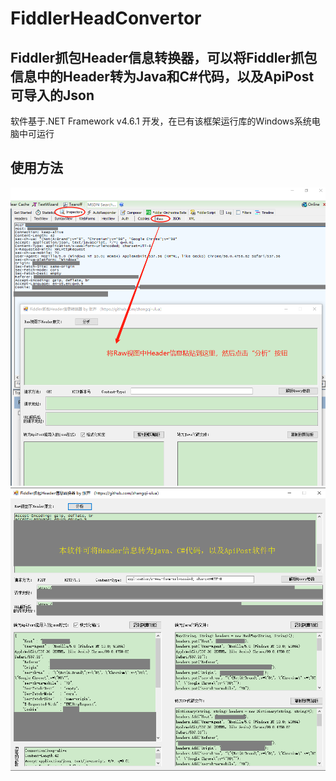 # FiddlerHeadConvertor
## Fiddler抓包Header信息转换器，可以将Fiddler抓包信息中的Header转为Java和C#代码，以及ApiPost可导入的Json

软件基于.NET Framework v4.6.1 开发，在已有该框架运行库的Windows系统电脑中可运行

## 使用方法
![](https://github.com/zhangqi-ulua/FiddlerHeadConvertor/blob/main/%E4%BD%BF%E7%94%A8%E8%AF%B4%E6%98%8E/1.png)<br/>
![](https://github.com/zhangqi-ulua/FiddlerHeadConvertor/blob/main/%E4%BD%BF%E7%94%A8%E8%AF%B4%E6%98%8E/2.png)<br/>
